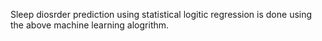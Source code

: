 Sleep diosrder prediction using statistical logitic regression is done using the above machine learning alogrithm.
